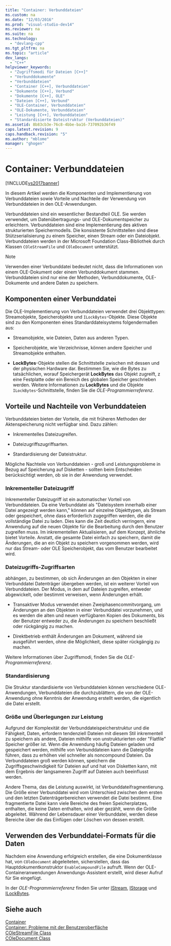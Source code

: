 ```yaml
---
title: "Container: Verbunddateien"
ms.custom: na
ms.date: "12/03/2016"
ms.prod: "visual-studio-dev14"
ms.reviewer: na
ms.suite: na
ms.technology: 
  - "devlang-cpp"
ms.tgt_pltfrm: na
ms.topic: "article"
dev_langs: 
  - "C++"
helpviewer_keywords: 
  - "Zugriffsmodi für Dateien [C++]"
  - "Verbunddokumente"
  - "Verbunddateien"
  - "Container [C++], Verbunddateien"
  - "Dokumente [C++], Verbund"
  - "Dokumente [C++], OLE"
  - "Dateien [C++], Verbund"
  - "OLE-Container, Verbunddateien"
  - "OLE-Dokumente, Verbunddateien"
  - "Leistung [C++], Verbunddateien"
  - "Standardisierte Dateistruktur (Verbunddateien)"
ms.assetid: 8b83cb3e-76c8-4bbe-ba16-737092b36f49
caps.latest.revision: 9
caps.handback.revision: "5"
ms.author: "mblome"
manager: "ghogen"
---
```

# Container: Verbunddateien
[!INCLUDE[vs2017banner](../assembler/inline/includes/vs2017banner.md)]

In diesem Artikel werden die Komponenten und Implementierung von Verbunddateien sowie Vorteile und Nachteile der Verwendung von Verbunddateien in den OLE\-Anwendungen.  
  
 Verbunddateien sind ein wesentlicher Bestandteil OLE.  Sie werden verwendet, um Datenübertragungs\- und OLE\-Dokumentspeicher zu erleichtern.  Verbunddateien sind eine Implementierung des aktiven strukturierten Speichermodells.  Die konsistente Schnittstellen sind diese Stützserialisierung zu einem Speicher, einen Stream oder ein Dateiobjekt.  Verbunddateien werden in der Microsoft Foundation Class\-Bibliothek durch Klassen `COleStreamFile` und `COleDocument` unterstützt.  
  
> [!NOTE]
>  Verwenden einer Verbunddatei bedeutet nicht, dass die Informationen von einem OLE\-Dokument oder einem Verbunddokument stammen.  Verbunddateien sind nur eine der Methoden, Verbunddokumente, OLE\-Dokumente und andere Daten zu speichern.  
  
##  <a name="_core_components_of_a_compound_file"></a> Komponenten einer Verbunddatei  
 Die OLE\-Implementierung von Verbunddateien verwendet drei Objekttypen: Streamobjekte, Speicherobjekte und `ILockBytes`\-Objekte.  Diese Objekte sind zu den Komponenten eines Standarddateisystems folgendermaßen aus:  
  
-   Streamobjekte, wie Dateien, Daten aus anderen Typen.  
  
-   Speicherobjekte, wie Verzeichnisse, können andere Speicher und Streamobjekte enthalten.  
  
-   **LockBytes**\-Objekte stellen die Schnittstelle zwischen mit dessen und der physischen Hardware dar.  Bestimmen Sie, wie die Bytes zu tatsächlichen, worauf Speichergerät **LockBytes** das Objekt zugreift, z eine Festplatte oder ein Bereich des globalen Speicher geschrieben werden.  Weitere Informationen zu **LockBytes** und die Objekte `ILockBytes`\-Schnittstelle, finden Sie die *OLE\-Programmierreferenz*.  
  
##  <a name="_core_advantages_and_disadvantages_of_compound_files"></a> Vorteile und Nachteile von Verbunddateien  
 Verbunddateien bieten der Vorteile, die mit früheren Methoden der Aktenspeicherung nicht verfügbar sind.  Dazu zählen:  
  
-   Inkrementelles Dateizugreifen.  
  
-   Dateizugriffszugriffsarten.  
  
-   Standardisierung der Dateistruktur.  
  
 Mögliche Nachteile von Verbunddateien \- groß und Leistungsprobleme in Bezug auf Speicherung auf Disketten \- sollten beim Entscheiden berücksichtigt werden, ob sie in der Anwendung verwendet.  
  
###  <a name="_core_incremental_access_to_files"></a> Inkrementeller Dateizugriff  
 Inkrementeller Dateizugriff ist ein automatischer Vorteil von Verbunddateien.  Da eine Verbunddatei als "Dateisystem innerhalb einer Datei angezeigt werden kann," können auf einzelne Objekttypen, als Stream oder gespeichert, ohne dass erforderlich zugegriffen werden, die die vollständige Datei zu laden.  Dies kann die Zeit deutlich verringern, eine Anwendung auf die neuen Objekte für die Bearbeitung durch den Benutzer zugreifen muss.  Im inkrementellen Aktualisieren, auf dem Konzept, ähnliche bietet Vorteile.  Anstatt, die gesamte Datei einfach zu speichern, damit die Änderungen, die an ein Objekt zu speichern vorgenommen werden, wird nur das Stream\- oder OLE Speicherobjekt, das vom Benutzer bearbeitet wird.  
  
###  <a name="_core_file_access_modes"></a> Dateizugriffs\-Zugriffsarten  
 abhängen, zu bestimmen, ob sich Änderungen an den Objekten in einer Verbunddatei Datenträger übergeben werden, ist ein weiterer Vorteil von Verbunddateien.  Der Modus, in dem auf Dateien zugreifen, entweder abgewickelt, oder bestimmt verweisen, wenn Änderungen erhält.  
  
-   Transaktiver Modus verwendet einen Zweiphasencommitvorgang, um Änderungen an den Objekten in einer Verbunddatei vorzunehmen, und es werden die alten und neuen verfügbaren Kopien des Dokuments, bis der Benutzer entweder zu, die Änderungen zu speichern beschließt oder rückgängig zu machen.  
  
-   Direktbetrieb enthält Änderungen am Dokument, während sie ausgeführt werden, ohne die Möglichkeit, diese später rückgängig zu machen.  
  
 Weitere Informationen über Zugriffsmodi, finden Sie die *OLE\-Programmierreferenz*.  
  
###  <a name="_core_standardization"></a> Standardisierung  
 Die Struktur standardisierte von Verbunddateien können verschiedene OLE\-Anwendungen, Verbunddateien die durchzublättern, die von der OLE\-Anwendung ohne Kenntnis der Anwendung erstellt werden, die eigentlich die Datei erstellt.  
  
###  <a name="_core_size_and_performance_considerations"></a> Größe und Überlegungen zur Leistung  
 Aufgrund der Komplexität der Verbunddateispeicherstruktur und die Fähigkeit, Daten, erfordern tendenziell Dateien mit diesem Stil inkrementell zu speichern als andere, Dateien mithilfe von unstrukturierten oder "Flatfile" Speicher größer ist.  Wenn die Anwendung häufig Dateien geladen und gespeichert werden, mithilfe von Verbunddateien kann die Dateigröße führen, dass zu erhöhen viel schneller als noncompound Dateien.  Da Verbunddateien groß werden können, speichern die Zugriffsgeschwindigkeit für Dateien auf und hat von Disketten kann, mit dem Ergebnis der langsameren Zugriff auf Dateien auch beeinflusst werden.  
  
 Andere Thema, das die Leistung auswirkt, ist Verbunddateifragmentierung.  Die Größe einer Verbunddatei wird vom Unterschied zwischen dem ersten und den letzten Datenträgerbereichen verwendet die Datei bestimmt.  Eine fragmentierte Datei kann viele Bereiche des freien Speicherplatzes, enthalten, die keine Daten enthalten, wird aber gezählt, wenn die Größe abgeleitet.  Während der Lebensdauer einer Verbunddatei, werden diese Bereiche über die das Einfügen oder Löschen von dessen erstellt.  
  
##  <a name="_core_using_compound_files_format_for_your_data"></a> Verwenden des Verbunddatei\-Formats für die Daten  
 Nachdem eine Anwendung erfolgreich erstellen, die eine Dokumentklasse hat, von `COleDocument` abgeleiteten, sicherstellen, dass das Hauptdokumentkonstruktor `EnableCompoundFile` aufruft.  Wenn der OLE\-Containeranwendungen Anwendungs\-Assistent erstellt, wird dieser Aufruf für Sie eingefügt.  
  
 In der *OLE\-Programmierreferenz* finden Sie unter [IStream](http://msdn.microsoft.com/library/windows/desktop/aa380034), [IStorage](http://msdn.microsoft.com/library/windows/desktop/aa380015) und [ILockBytes](http://msdn.microsoft.com/library/windows/desktop/aa379238).  
  
## Siehe auch  
 [Container](../mfc/containers.md)   
 [Container: Probleme mit der Benutzeroberfläche](../mfc/containers-user-interface-issues.md)   
 [COleStreamFile Class](../mfc/reference/colestreamfile-class.md)   
 [COleDocument Class](../mfc/reference/coledocument-class.md)